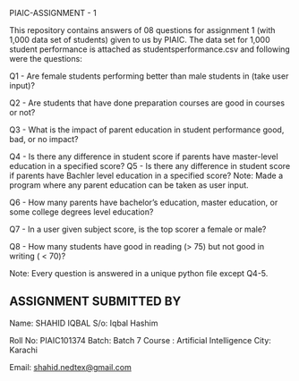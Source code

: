 PIAIC-ASSIGNMENT - 1

This repository contains answers of 08 questions for assignment 1 (with 1,000 data set of students) given to us by PIAIC. The data set for 1,000 student performance is attached as studentsperformance.csv and following were the questions:

Q1 - Are female students performing better than male students in <given subject> (take user input)?

Q2 - Are students that have done preparation courses are good in courses or not?

Q3 - What is the impact of parent education in student performance good, bad, or no impact?

Q4 - Is there any difference in student score if parents have master-level education in a specified score? Q5 - Is there any difference in student score if parents have Bachler level education in a specified score?
Note:  Made a program where any parent education can be taken as user input.

Q6 - How many parents have bachelor’s education, master education, or some college degrees level education?

Q7 - In a user given subject score, is the top scorer a female or male?

Q8 - How many students have good in reading (> 75) but not good in writing ( < 70)?

Note: Every question is answered in a unique python file except Q4-5.	


## ASSIGNMENT SUBMITTED BY

Name:		SHAHID IQBAL
S/o:		Iqbal Hashim

Roll No:	PIAIC101374
Batch:		Batch 7
Course	:	Artificial Intelligence
City:		Karachi

Email:		shahid.nedtex@gmail.com

																			  
